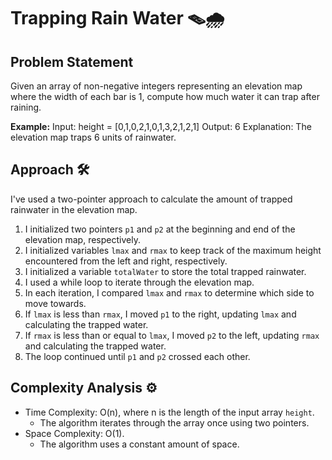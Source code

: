 # Trapping Rain Water 🪤🌧️

## Problem Statement

Given an array of non-negative integers representing an elevation map where the width of each bar is 1, compute how much water it can trap after raining.

**Example:**
Input: height = [0,1,0,2,1,0,1,3,2,1,2,1]
Output: 6
Explanation: The elevation map traps 6 units of rainwater.

## Approach 🛠️

I've used a two-pointer approach to calculate the amount of trapped rainwater in the elevation map.

1. I initialized two pointers `p1` and `p2` at the beginning and end of the elevation map, respectively.
2. I initialized variables `lmax` and `rmax` to keep track of the maximum height encountered from the left and right, respectively.
3. I initialized a variable `totalWater` to store the total trapped rainwater.
4. I used a while loop to iterate through the elevation map.
5. In each iteration, I compared `lmax` and `rmax` to determine which side to move towards.
6. If `lmax` is less than `rmax`, I moved `p1` to the right, updating `lmax` and calculating the trapped water.
7. If `rmax` is less than or equal to `lmax`, I moved `p2` to the left, updating `rmax` and calculating the trapped water.
8. The loop continued until `p1` and `p2` crossed each other.

## Complexity Analysis ⚙️

- Time Complexity: O(n), where n is the length of the input array `height`.
  - The algorithm iterates through the array once using two pointers.
- Space Complexity: O(1).
  - The algorithm uses a constant amount of space.
